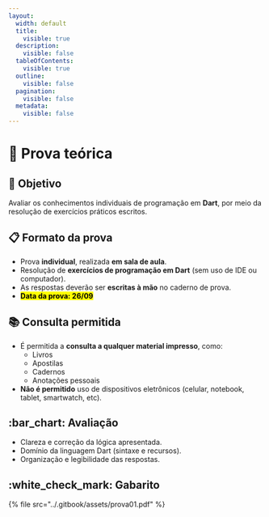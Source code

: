 ```yaml
---
layout:
  width: default
  title:
    visible: true
  description:
    visible: false
  tableOfContents:
    visible: true
  outline:
    visible: false
  pagination:
    visible: false
  metadata:
    visible: false
---
```


# 📑 Prova teórica

## :dart: Objetivo

Avaliar os conhecimentos individuais de programação em **Dart**, por meio da resolução de exercícios práticos escritos.

## :clipboard:  Formato da prova

* Prova **individual**, realizada **em sala de aula**.
* Resolução de **exercícios de programação em Dart** (sem uso de IDE ou computador).
* As respostas deverão ser **escritas à mão** no caderno de prova.
* <mark style="background-color:$warning;">**Data da prova: 26/09**</mark>

## :books: Consulta permitida

* É permitida a **consulta a qualquer material impresso**, como:
  * Livros
  * Apostilas
  * Cadernos
  * Anotações pessoais
* **Não é permitido** uso de dispositivos eletrônicos (celular, notebook, tablet, smartwatch, etc).

## :bar\_chart: Avaliação

* Clareza e correção da lógica apresentada.
* Domínio da linguagem Dart (sintaxe e recursos).
* Organização e legibilidade das respostas.

## :white\_check\_mark: Gabarito

{% file src="../.gitbook/assets/prova01.pdf" %}
